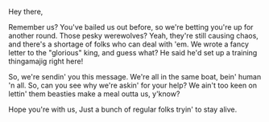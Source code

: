 Hey there,

Remember us? You've bailed us out before, so we're betting you're up for another round. Those pesky werewolves? Yeah, they're still causing chaos, and there's a shortage of folks who can deal with 'em. We wrote a fancy letter to the "glorious" king, and guess what? He said he'd set up a training thingamajig right here!

So, we're sendin' you this message. We're all in the same boat, bein' human 'n all. So, can you see why we're askin' for your help? We ain't too keen on lettin' them beasties make a meal outta us, y'know?

Hope you're with us, Just a bunch of regular folks tryin' to stay alive.